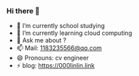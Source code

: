 ### Hi there 👋
- 🔭 I’m currently school studying 
- 🌱 I’m currently learning cloud computing
- 💬 Ask me about ?
- 📫 Mail: 1183235566@qq.com
- 😄 Pronouns: cv engineer
- ⚡ blog: https://000linlin.link

